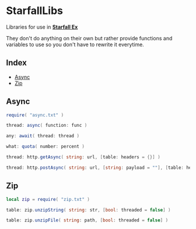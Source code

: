 # StarfallLibs
Libraries for use in [**Starfall Ex**](https://github.com/thegrb93/StarfallEx)

They don't do anything on their own but rather provide functions and variables to use so you don't have to rewrite it everytime.

## Index

- [Async](#async)
- [Zip](#zip)

## Async


```lua
require( "async.txt" )
```

```cs
thread: async( function: func )
```


```cs
any: await( thread: thread )
```


```cs
what: quota( number: percent )
```


```cs
thread: http.getAsync( string: url, [table: headers = {}] )
```


```cs
thread: http.postAsync( string: url, [string: payload = ""], [table: headers = {}] )
```

## Zip


```lua
local zip = require( "zip.txt" )
```

```cs
table: zip.unzipString( string: str, [bool: threaded = false] )
```


```cs
table: zip.unzipFile( string: path, [bool: threaded = false] )
```
